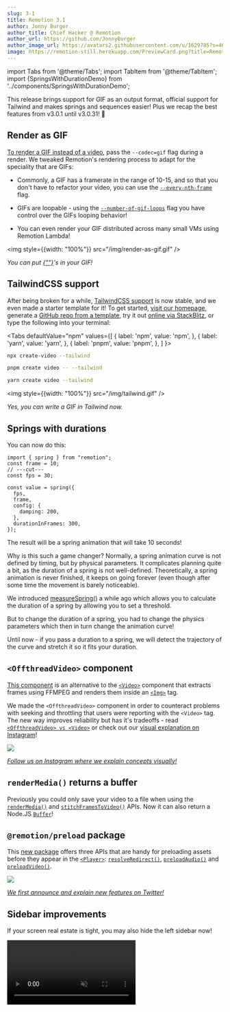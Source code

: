 ```yaml
---
slug: 3-1
title: Remotion 3.1
author: Jonny Burger
author_title: Chief Hacker @ Remotion
author_url: https://github.com/JonnyBurger
author_image_url: https://avatars2.githubusercontent.com/u/1629785?s=460&u=12eb94da6070d00fc924761ce06e3a428d01b7e9&v=4
image: https://remotion-still.herokuapp.com/PreviewCard.png?title=Remotion%203.1&description=GIFs,%20%3COffthreadVideo%3E,%20Springs%20with%20duration,%20TailwindCSS
---
```


import Tabs from '@theme/Tabs';
import TabItem from '@theme/TabItem';
import {SpringsWithDurationDemo} from '../components/SpringsWithDurationDemo';

This release brings support for GIF as an output format, official support for Tailwind and makes springs and sequences easier! Plus we recap the best features from v3.0.1 until v3.0.31! 🎉

## Render as GIF

[To render a GIF instead of a video](/docs/render-as-gif), pass the `--codec=gif` flag during a render. We tweaked Remotion's rendering process to adapt for the speciality that are GIFs:

- Commonly, a GIF has a framerate in the range of 10-15, and so that you don't have to refactor your video, you can use the [`--every-nth-frame`](/docs/cli/render#--every-nth-frame) flag.

- GIFs are loopable - using the [`--number-of-gif-loops`](/docs/cli/render#--number-of-gif-loops) flag you have control over the GIFs looping behavior!

- You can even render your GIF distributed across many small VMs using Remotion Lambda!

<img style={{width: "100%"}} src="/img/render-as-gif.gif" />

<p style={{textAlign: "center"}}><em>You can put <a href="/docs/gif">{"<Gif>"}</a>'s in your GIF!</em></p>

## TailwindCSS support

After being broken for a while, [TailwindCSS support](/docs/tailwind) is now stable, and we even made a starter template for it! To get started, [visit our homepage](https://remotion.dev), generate a [GitHub repo from a template](https://github.com/remotion-dev/template-tailwind), try it out [online via StackBlitz](https://stackblitz.com/github/remotion-dev/template-tailwind), or type the following into your terminal:

<Tabs
defaultValue="npm"
values={[
{ label: 'npm', value: 'npm', },
{ label: 'yarn', value: 'yarn', },
{ label: 'pnpm', value: 'pnpm', },
]
}>
<TabItem value="npm">

```bash
npx create-video --tailwind
```

  </TabItem>

  <TabItem value="pnpm">

```bash
pnpm create video -- --tailwind
```

  </TabItem>
  <TabItem value="yarn">

```bash
yarn create video --tailwind
```

  </TabItem>

</Tabs>

<img style={{width: "100%"}} src="/img/tailwind.gif" />

<p style={{textAlign: "center"}}><em>Yes, you can write a GIF in Tailwind now.</em></p>

## Springs with durations

You can now do this:

```tsx twoslash
import { spring } from "remotion";
const frame = 10;
// ---cut---
const fps = 30;

const value = spring({
  fps,
  frame,
  config: {
    damping: 200,
  },
  durationInFrames: 300,
});
```

The result will be a spring animation that will take 10 seconds!

Why is this such a game changer? Normally, a spring animation curve is not defined by timing, but by physical parameters. It complicates planning quite a bit, as the duration of a spring is not well-defined. Theoretically, a spring animation is never finished, it keeps on going forever (even though after some time the movement is barely noticeable).

We introduced [measureSpring()](/docs/measure-spring) a while ago which allows you to calculate the duration of a spring by allowing you to set a threshold.

But to change the duration of a spring, you had to change the physics parameters which then in turn change the animation curve!

Until now - if you pass a duration to a spring, we will detect the trajectory of the curve and stretch it so it fits your duration.

<SpringsWithDurationDemo />

## `<OffthreadVideo>` component

[This component](/docs/offthreadvideo) is an alternative to the [`<Video>`](/docs/video) component that extracts frames using FFMPEG and renders them inside an [`<Img>`](/docs/img) tag.

We made the `<OffthreadVideo>` component in order to counteract problems with seeking and throttling that users were reporting with the `<Video>` tag. The new way improves reliability but has it's tradeoffs - read [`<OffthreadVideo> vs <Video>`](/docs/video-vs-offthreadvideo) or check out our [visual explanation on Instagram](https://www.instagram.com/p/CftaiHpMM-L/)!

<a href="https://www.instagram.com/p/CftaiHpMM-L/">
  <img src="/img/offthreadvideo-all.png" />
  <p style={{textAlign: "center"}}><em>Follow us on Instagram where we explain concepts visually!</em></p>
</a>

## `renderMedia()` returns a buffer

Previously you could only save your video to a file when using the [`renderMedia()`](/docs/renderer/render-media) and [`stitchFramesToVideo()`](/docs/renderer/stitch-frames-to-video) APIs. Now it can also return a Node.JS [`Buffer`](https://nodejs.org/api/buffer.html)!

## `@remotion/preload` package

This [new package](/docs/preload) offers three APIs that are handy for preloading assets
before they appear in the [`<Player>`](/docs/player): [`resolveRedirect()`](/docs/preload/resolve-redirect), [`preloadAudio()`](/docs/preload/preload-audio) and [`preloadVideo()`](/docs/preload/preload-video).

<a href="https://twitter.com/remotion_dev/status/1538809909965357056">
  <img src="/img/preload-all.png" />
  <p style={{textAlign: "center"}}><em>We first announce and explain new features on Twitter!</em></p>
</a>

## Sidebar improvements

If your screen real estate is tight, you may also hide the left sidebar now!

<video src="/img/sidebar.mp4" autoPlay muted loop />

## Built-in color picker

In the preview, go to `Tools` -> `Color picker` to trigger an eye dropper that allows you to pick any color from the screen! Only Chrome has this feature enabled for now.

<video src="/img/colorpicker.mp4" autoPlay muted loop />

## For power users

- Previously you could not wrap your `<Composition>`'s in a React context (e.g. Redux), but this is supported now!
- If you add `--log=verbose` to a Lambda render, you'll see which frames took the longest to render.
- If you provide a file for `--props` during the preview, it will now reload the preview if the props have changed.
- Pressing <kbd>A</kbd> in the preview goes to the beginning of the video, pressing <kbd>E</kbd> goes to the end.
- Pressing play in the preview, then pressing <kbd>Enter</kbd> pauses the video and goes back to the point where the video started playing.
- `<Sequence>`'s can now have a `style` prop if the `layout="none"` is not set!
- You can [customize the binaries for Remotion Lambda renders](/docs/lambda/custom-layers), for example to switch out the Emoji font used.
- The `registerRoot()` call can now be deferred using `delayRender()`, so asynchronous loading tasks can be completed first.

## Behind the scenes

We welcome Patric as our intern! As you can see on our [new team page](/about), we are now a team of three and are in the preparations of our first fundraising round.

<video src="/img/patric.mp4" autoPlay muted loop />

<p style={{textAlign: "center"}}><em>Patric's first Remotion video!</em></p>

Remotion won the "Most Exciting use of Technology Award" at React Summit - we owe it all to you!

<img src="/img/award.jpeg" />

Going forward, we want to make Remotion even easier to use through new tools, templates and tips!

And wouldn't it be nice if Remotion was faster - I'm exploring multiple options from an alternative concurrency model to a C++ based rendering solution - stay tuned for what's about to come 🚀
